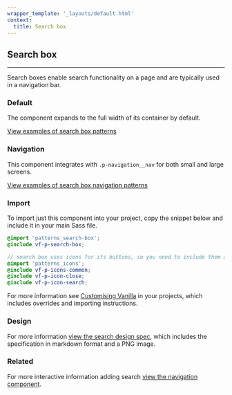```yaml
---
wrapper_template: '_layouts/default.html'
context:
  title: Search box
---
```


## Search box

<hr>

Search boxes enable search functionality on a page and are typically used in a navigation bar.

### Default

The component expands to the full width of its container by default.

<a href="/examples/patterns/search-box/default/" class="js-example">
View examples of search box patterns
</a>

### Navigation

This component integrates with `.p-navigation__nav` for both small and large screens.

<a href="/examples/patterns/search-box/navigation/" class="js-example">
View examples of search box navigation patterns
</a>

### Import

To import just this component into your project, copy the snippet below and include it in your main Sass file.

```scss
@import 'patterns_search-box';
@include vf-p-search-box;

// search box uses icons for its buttons, so you need to include them as well
@import 'patterns_icons';
@include vf-p-icons-common;
@include vf-p-icon-close;
@include vf-p-icon-search;
```

For more information see [Customising Vanilla](/customising-vanilla/) in your projects, which includes overrides and importing instructions.

### Design

For more information [view the search design spec](https://github.com/ubuntudesign/vanilla-design/tree/master/Search), which includes the specification in markdown format and a PNG image.

### Related

For more interactive information adding search [view the navigation component](/patterns/navigation).
